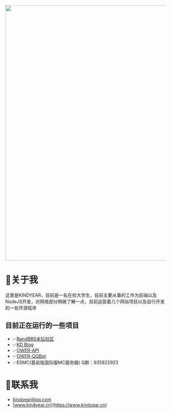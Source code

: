 <div align="center">

<img src=".logo.png" width="800px">


</div>

# 👋关于我

这里是KINDYEAR，目前是一名在校大学生，目前主要从事的工作为前端以及NodeJS开发，对网络部分稍微了解一点，目前运营着几个网站项目以及自行开发的一些开源程序

## 目前正在运行的一些项目

- ✅[BandBBS米坛社区](https://www.bandbbs.cn/)
- ✅[KD Blog](https://www.kindyear.cn)
- ✅[OWER-API](https://github.com/kindyear/OWER-API/)
- ✅[OWER-QQBot](https://github.com/kindyear/OWER-QQBot)
- ✅ESMC(基岩版国际服MC服务器) Q群：935822923 

# 📨联系我

- kindyear@qq.com
- [www.kindyear.cn](https://www.kindyear.cn)
